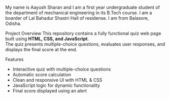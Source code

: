 

My name is Aayush Sharan and I am a first year undergraduate student of the department of mechanical engineering in its B.Tech course. I am a boarder of Lal Bahadur Shastri Hall of residense. I am from Balasore, Odisha.



Project Overview
This repository contains a fully functional quiz web page built using **HTML, CSS, and JavaScript**.  
The quiz presents multiple-choice questions, evaluates user responses, and displays the final score at the end.  

Features
- Interactive quiz with multiple-choice questions  
- Automatic score calculation  
- Clean and responsive UI with HTML & CSS  
- JavaScript logic for dynamic functionality  
- Final score displayed using an alert  

